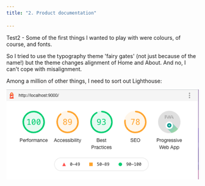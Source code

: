 ```yaml
---
title: "2. Product documentation"

---
```


Test2 - Some of the first things I wanted to play with were colours, of course,  and fonts. 

So I tried to use the typography theme 'fairy gates' (not just because of the name!) but the theme changes alignment of Home and About. And no, I can't cope with misalignment.


Among a million of other things, I need to sort out Lighthouse:

![GATSBY_EMPTY_ALT](../images/lighthouse.png)

